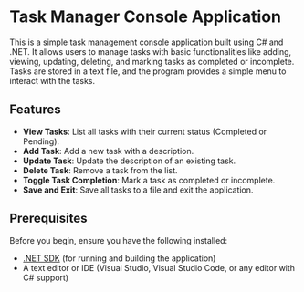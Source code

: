 # Task Manager Console Application

This is a simple task management console application built using C# and .NET. It allows users to manage tasks with basic functionalities like adding, viewing, updating, deleting, and marking tasks as completed or incomplete. Tasks are stored in a text file, and the program provides a simple menu to interact with the tasks.

## Features

- **View Tasks**: List all tasks with their current status (Completed or Pending).
- **Add Task**: Add a new task with a description.
- **Update Task**: Update the description of an existing task.
- **Delete Task**: Remove a task from the list.
- **Toggle Task Completion**: Mark a task as completed or incomplete.
- **Save and Exit**: Save all tasks to a file and exit the application.

## Prerequisites

Before you begin, ensure you have the following installed:

- [.NET SDK](https://dotnet.microsoft.com/download) (for running and building the application)
- A text editor or IDE (Visual Studio, Visual Studio Code, or any editor with C# support)
